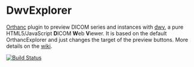 DwvExplorer
===========

[Orthanc](http://www.orthanc-server.com/) plugin to preview DICOM series and instances with  [dwv](https://github.com/ivmartel/dwv/wiki), a pure HTML5/JavaScript **D**ICOM **W**eb **V**iewer. It is based on the default OrthancExplorer and just changes the target of the preview buttons. More details on the [wiki](https://github.com/ivmartel/DwvExplorer/wiki).
 
[![Build Status](https://travis-ci.org/ivmartel/DwvExplorer.svg?branch=master)](https://travis-ci.org/ivmartel/DwvExplorer)
